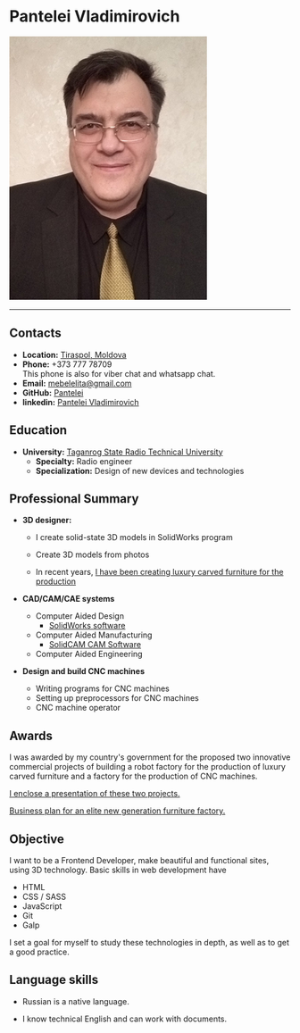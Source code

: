 
# Pantelei Vladimirovich

![My Photo](Photo-Nik.jpg)

---

## Contacts

* **Location:** [Tiraspol, Moldova](https://goo.gl/maps/VCD4B9oDaLRWKWocA)
* **Phone:** +373 777 78709  
This phone is also for viber chat and whatsapp chat.
* **Email:** mebelelita@gmail.com
* **GitHub:** [Pantelei](https://github.com/Pantelei)
* **linkedin:** [Pantelei Vladimirovich](https://linkedin.com/in/pantelei-vladimirovich-1ba372244)

## Education

* **University:** [Taganrog State Radio Technical University](https://www.rusvuz.com/engineering-technical-universities/taganrog-state-radio-technical-university/)
  * **Specialty:** Radio engineer
  * **Specialization:** Design of new devices and technologies

## Professional Summary

* **3D designer:**
  * I create solid-state 3D models in SolidWorks program
  
  * Create 3D models from photos

  * In recent years, [I have been creating luxury carved furniture for the production](https://drive.google.com/open?id=0B0fPDbFG48OgeU41aUV3QXlpMzg&resourcekey=0-YZF_y9OJM8dDn6JmYlzfyQ&authuser=mebelelita%40gmail.com&usp=drive_fs)

* **CAD/CAM/CAE systems**

  * Computer Aided Design
    * [SolidWorks software](https://www.solidworks.com/)
  * Computer Aided Manufacturing
    * [SolidCAM CAM Software](https://www.solidcam.com/)
  * Computer Aided Engineering

* **Design and build CNC machines**

  * Writing programs for CNC machines
  * Setting up preprocessors for CNC machines
  * CNC machine operator

## Awards

I was awarded by my country's government for the proposed two innovative commercial projects of building a robot factory for the production of luxury carved furniture and a factory for the production of CNC machines.

[I enclose a presentation of these two projects.](https://docs.google.com/presentation/d/1ZM2-IszOf215aqVW3DAZjIZjeQ4hqMlinAVV0lwH924/edit#slide=id.p12)

[Business plan for an elite new generation furniture factory.](https://docs.google.com/document/d/0B0fPDbFG48OgTDN3SzF1VmpOQjg/edit?resourcekey=0-iyznI9Z2THe3MweZV_UxSw)

## Objective

I want to be a Frontend Developer, make beautiful and functional sites, using 3D technology.
Basic skills in web development have

* HTML
* CSS / SASS
* JavaScript
* Git
* Galp

I set a goal for myself to study these technologies in depth, as well as to get a good practice.

## Language skills

* Russian is a native language.

* I know technical English and can work with documents.
